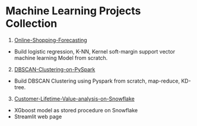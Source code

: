 # Machine Learning Projects Collection
1. [Online-Shopping-Forecasting](https://github.com/DDuan-zw/Online-Shopping-Forecasting)
  - Build logistic regression, K-NN, Kernel soft-margin support vector machine learning Model from scratch.
2. [DBSCAN-Clustering-on-PySpark](https://github.com/DDuan-zw/Machine-Learning-Projects-Collection/tree/main/DBSCAN-Clustering-on-PySpark)
  - Build DBSCAN Clustering using Pyspark from scratch, map-reduce, KD-tree.
3. [Customer-Lifetime-Value-analysis-on-Snowflake](https://github.com/AI-Driven-Digital-Marketing/Customer-Lifetime-Value-analysis-on-Snowflake)
  - XGboost model as stored procedure on Snowflake
  - Streamlit web page
